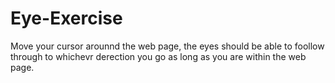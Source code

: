 # Eye-Exercise

Move your cursor arounnd the web page, the eyes should be able to foollow through to whichevr derection you go as long as you are within the web page.

